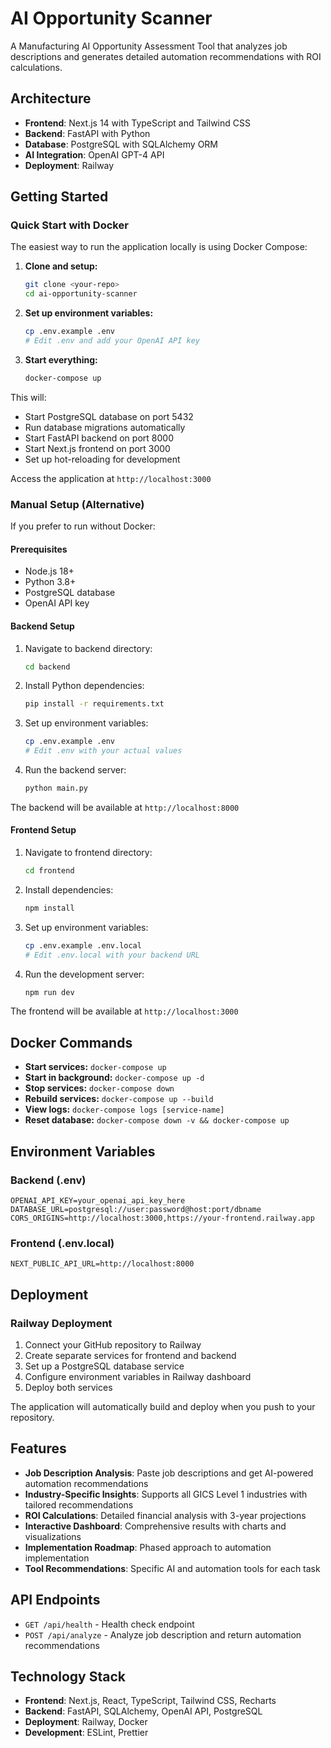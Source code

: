 # AI Opportunity Scanner

A Manufacturing AI Opportunity Assessment Tool that analyzes job descriptions and generates detailed automation recommendations with ROI calculations.

## Architecture

- **Frontend**: Next.js 14 with TypeScript and Tailwind CSS
- **Backend**: FastAPI with Python
- **Database**: PostgreSQL with SQLAlchemy ORM
- **AI Integration**: OpenAI GPT-4 API
- **Deployment**: Railway

## Getting Started

### Quick Start with Docker

The easiest way to run the application locally is using Docker Compose:

1. **Clone and setup:**
   ```bash
   git clone <your-repo>
   cd ai-opportunity-scanner
   ```

2. **Set up environment variables:**
   ```bash
   cp .env.example .env
   # Edit .env and add your OpenAI API key
   ```

3. **Start everything:**
   ```bash
   docker-compose up
   ```

This will:
- Start PostgreSQL database on port 5432
- Run database migrations automatically
- Start FastAPI backend on port 8000
- Start Next.js frontend on port 3000
- Set up hot-reloading for development

Access the application at `http://localhost:3000`

### Manual Setup (Alternative)

If you prefer to run without Docker:

#### Prerequisites

- Node.js 18+ 
- Python 3.8+
- PostgreSQL database
- OpenAI API key

#### Backend Setup

1. Navigate to backend directory:
   ```bash
   cd backend
   ```

2. Install Python dependencies:
   ```bash
   pip install -r requirements.txt
   ```

3. Set up environment variables:
   ```bash
   cp .env.example .env
   # Edit .env with your actual values
   ```

4. Run the backend server:
   ```bash
   python main.py
   ```

The backend will be available at `http://localhost:8000`

#### Frontend Setup

1. Navigate to frontend directory:
   ```bash
   cd frontend
   ```

2. Install dependencies:
   ```bash
   npm install
   ```

3. Set up environment variables:
   ```bash
   cp .env.example .env.local
   # Edit .env.local with your backend URL
   ```

4. Run the development server:
   ```bash
   npm run dev
   ```

The frontend will be available at `http://localhost:3000`

## Docker Commands

- **Start services:** `docker-compose up`
- **Start in background:** `docker-compose up -d`
- **Stop services:** `docker-compose down`
- **Rebuild services:** `docker-compose up --build`
- **View logs:** `docker-compose logs [service-name]`
- **Reset database:** `docker-compose down -v && docker-compose up`

## Environment Variables

### Backend (.env)
```
OPENAI_API_KEY=your_openai_api_key_here
DATABASE_URL=postgresql://user:password@host:port/dbname
CORS_ORIGINS=http://localhost:3000,https://your-frontend.railway.app
```

### Frontend (.env.local)
```
NEXT_PUBLIC_API_URL=http://localhost:8000
```

## Deployment

### Railway Deployment

1. Connect your GitHub repository to Railway
2. Create separate services for frontend and backend
3. Set up a PostgreSQL database service
4. Configure environment variables in Railway dashboard
5. Deploy both services

The application will automatically build and deploy when you push to your repository.

## Features

- **Job Description Analysis**: Paste job descriptions and get AI-powered automation recommendations
- **Industry-Specific Insights**: Supports all GICS Level 1 industries with tailored recommendations
- **ROI Calculations**: Detailed financial analysis with 3-year projections
- **Interactive Dashboard**: Comprehensive results with charts and visualizations
- **Implementation Roadmap**: Phased approach to automation implementation
- **Tool Recommendations**: Specific AI and automation tools for each task

## API Endpoints

- `GET /api/health` - Health check endpoint
- `POST /api/analyze` - Analyze job description and return automation recommendations

## Technology Stack

- **Frontend**: Next.js, React, TypeScript, Tailwind CSS, Recharts
- **Backend**: FastAPI, SQLAlchemy, OpenAI API, PostgreSQL
- **Deployment**: Railway, Docker
- **Development**: ESLint, Prettier
